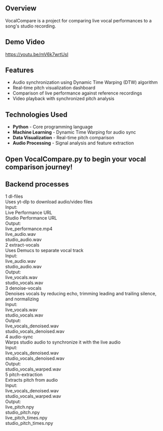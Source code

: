 ## Overview
VocalCompare is a project for comparing live vocal performances to a song's studio recording.

## Demo Video 
https://youtu.be/mV6k7wrtUsI

## Features
- Audio synchronization using Dynamic Time Warping (DTW) algorithm
- Real-time pitch visualization dashboard
- Comparison of live performance against reference recordings
- Video playback with synchronized pitch analysis

## Technologies Used
- **Python** - Core programming language
- **Machine Learning** - Dynamic Time Warping for audio sync
- **Data Visualization** - Real-time pitch comparison
- **Audio Processing** - Signal analysis and feature extraction

## Open VocalCompare.py to begin your vocal comparison journey!

## Backend processes
1 dl-files  
	Uses yt-dlp to download audio/video files  
	Input:  
		Live Performance URL  
		Studio Performance URL  
	Output:   
		live_performance.mp4  
		live_audio.wav  
		studio_audio.wav  
2 extract-vocals  
	Uses Demucs to separate vocal track  
	Input:   
		live_audio.wav  
		studio_audio.wav  
	Output:   
		live_vocals.wav  
		studio_vocals.wav  
3 denoise-vocals  
	Denoises vocals by reducing echo, trimming leading and trailing silence, and normalizing  
	Input:   
		live_vocals.wav  
		studio_vocals.wav  
	Output:   
		live_vocals_denoised.wav  
		studio_vocals_denoised.wav  
4 audio-sync  
    Warps studio audio to synchronize it with the live audio  
	Input:   
		live_vocals_denoised.wav  
		studio_vocals_denoised.wav  
	Output:   
		studio_vocals_warped.wav  
5 pitch-extraction  
    Extracts pitch from audio  
	Input:   
		live_vocals_denoised.wav  
		studio_vocals_warped.wav  
	Output:   
		live_pitch.npy  
		studio_pitch.npy  
		live_pitch_times.npy  
		studio_pitch_times.npy  